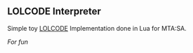 ## LOLCODE Interpreter

Simple toy [LOLCODE](http://lolcode.org/) Implementation done in Lua for MTA:SA.

*For fun*